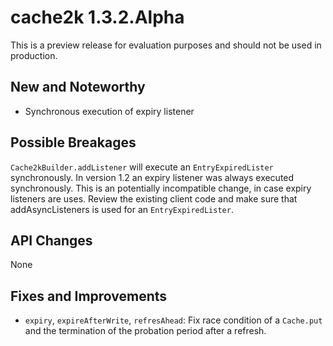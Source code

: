 # cache2k 1.3.2.Alpha

This is a preview release for evaluation purposes and should not be used in production.

## New and Noteworthy

- Synchronous execution of expiry listener

## Possible Breakages

`Cache2kBuilder.addListener` will execute an `EntryExpiredLister` synchronously. In version
1.2 an expiry listener was always executed synchronously. This is an potentially incompatible 
change, in case expiry listeners are uses. Review the existing client code and
make sure that addAsyncListeners is used for an `EntryExpiredLister`.

## API Changes 

None

## Fixes and Improvements

- `expiry`, `expireAfterWrite`, `refresAhead`: Fix race condition of a `Cache.put` and the
  termination of the probation period after a refresh.